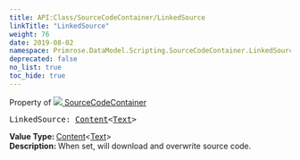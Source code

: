 ```yaml
---
title: API:Class/SourceCodeContainer/LinkedSource
linkTitle: "LinkedSource"
weight: 76
date: 2019-08-02
namespace: Primrose.DataModel.Scripting.SourceCodeContainer.LinkedSource
deprecated: false
no_list: true
toc_hide: true
---
```

Property of <a href="/docs/api-reference/Class/SourceCodeContainer"><img src="/icons/silk/default.png"/>&nbsp;SourceCodeContainer</a>
<pre class="method-declaration">
LinkedSource: <a class="type" href="/docs/api-reference/Misc/Content">Content</a><<a class="type" href="/docs/api-reference/Asset/Text">Text</a>></pre>
<b>Value Type: </b>
<a class="type" href="/docs/api-reference/Misc/Content">Content</a><<a class="type" href="/docs/api-reference/Asset/Text">Text</a>>
<br/>
<b>Description: </b>
When set, will download and overwrite source code.


